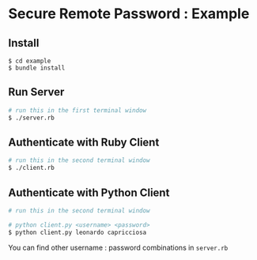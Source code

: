 # Secure Remote Password : Example

## Install

```
$ cd example
$ bundle install
```

## Run Server

```sh
# run this in the first terminal window
$ ./server.rb
```

## Authenticate with Ruby Client

```sh
# run this in the second terminal window
$ ./client.rb
```

## Authenticate with Python Client

```sh
# run this in the second terminal window

# python client.py <username> <password>
$ python client.py leonardo capricciosa
```

You can find other username : password combinations in `server.rb`
